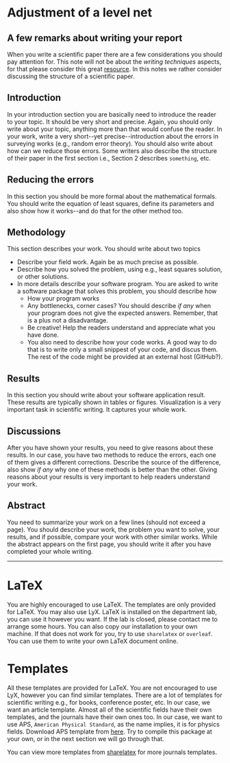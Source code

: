 # Adjustment of a level net

## A few remarks about writing your report

When you write a scientific paper there are a few considerations you should pay attention for. This note will not be about the *writing techniques* aspects, for that please consider this great [resource](https://cgi.duke.edu/web/sciwriting/index.php?action=lesson1). In this notes we rather consider discussing the structure of a scientific paper.

## Introduction
In your introduction section you are basically need to introduce the reader to your topic. It should be very short and precise. Again, you should only write about your topic, anything more than that would confuse the reader. In your work, write a very short--yet precise--introduction about the errors in surveying works (e.g., random error theory). You should also write about how can we reduce those errors. Some writers also describe the structure of their paper in the first section i.e., Section 2 describes `something`, etc.


## Reducing the errors
In this section you should be more formal about the mathematical formals. You should write the equation of least squares, define its parameters and also show how it works--and do that for the other method too. 

## Methodology
This section describes your work. You should write about two topics
* Describe your field work. Again be as much precise as possible.
* Describe how you solved the problem, using e.g., least squares solution, or other solutions.
* In more details describe your software program. You are asked to write a software package that solves this problem, you should describe how
    * How your program works
    * Any bottlenecks, corner cases? You should describe *if any* when your program does not give the expected answers. Remember, that is a plus not a disadvantage.
    * Be creative! Help the readers understand and appreciate what you have done.
    * You also need to describe how your code works. A good way to do that is to write only a small snippest of your code, and discus them. The rest of the code might be provided at an external host (GitHub?).
## Results

In this section you should write about your software application result. These results are typically shown in tables or figures. Visualization is a very important task in scientific writing. It captures your whole work.

## Discussions

After you have shown your results, you need to give reasons about these results. In our case, you have two methods to reduce the errors, each one of them gives a different corrections. Describe the source of the difference, also show *if any* why one of these methods is better than the other. Giving reasons about your results is very important to help readers understand your work.

## Abstract

You need to summarize your work on a few lines (should not exceed a page). You should describe your work, the problem you want to solve, your results, and if possible, compare your work with other similar works. While the abstract appears on the first page, you should write it after you have completed your whole writing.

---
# LaTeX
You are highly encouraged to use LaTeX. The templates are only provided for LaTeX. You may also use LyX. LaTeX is installed on the department lab, you can use it however you want. If the lab is closed, please contact me to arrange some hours. You can also copy our installation to your own machine. If that does not work for you, try to use `sharelatex` or `overleaf`. You can use them to write your own LaTeX document online.
# Templates

All these templates are provided for LaTeX. You are not encouraged to use LyX, however you can find similar templates. There are a lot of templates for scientific writing e.g., for books, conference poster, etc. In our case, we want an article template. Almost all of the scientific fields have their own templates, and the journals have their own ones too. In our case, we want to use APS, `American Physical Standard`, as the name implies, it is for physics fields. Download APS template from [here](https://www.sharelatex.com/templates/52fb899a34a287a85245b477/v/3/zip?name=APS). Try to compile this package at your own, or in the next section we will go through that.

You can view more templates from [sharelatex](https://www.sharelatex.com/templates/journals) for more journals templates.
